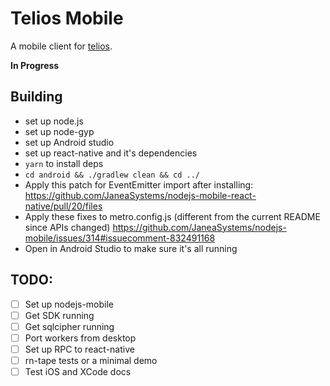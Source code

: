 # Telios Mobile

A mobile client for [telios](https://telios.io).

**In Progress**

## Building

- set up node.js
- set up node-gyp
- set up Android studio
- set up react-native and it's dependencies
- `yarn` to install deps
- `cd android && ./gradlew clean && cd ../`
- Apply this patch for EventEmitter import after installing: https://github.com/JaneaSystems/nodejs-mobile-react-native/pull/20/files
- Apply these fixes to metro.config.js (different from the current README since APIs changed) https://github.com/JaneaSystems/nodejs-mobile/issues/314#issuecomment-832491168
- Open in Android Studio to make sure it's all running

## TODO:

- [ ] Set up nodejs-mobile
- [ ] Get SDK running
- [ ] Get sqlcipher running
- [ ] Port workers from desktop
- [ ] Set up RPC to react-native
- [ ] rn-tape tests or a minimal demo
- [ ] Test iOS and XCode docs
